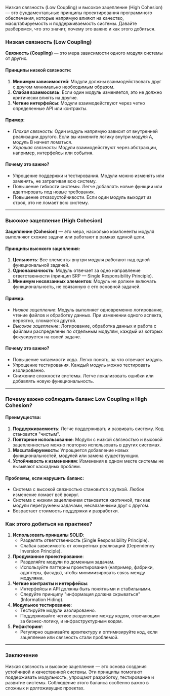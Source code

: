 Низкая связность (Low Coupling) и высокое зацепление (High Cohesion) — это фундаментальные принципы проектирования программного обеспечения, которые напрямую влияют на качество, масштабируемость и поддерживаемость системы. Давайте разберемся, что это значит, почему это важно и как этого добиться.

### **Низкая связность (Low Coupling)**

**Связность (Coupling)** — это мера зависимости одного модуля системы от других.

#### Принципы низкой связности:

1. **Минимум зависимостей**: Модули должны взаимодействовать друг с другом минимально необходимым образом.
2. **Слабая взаимосвязь**: Если один модуль изменяется, это не должно критически влиять на другие.
3. **Четкие интерфейсы**: Модули взаимодействуют через четко определенные API или контракты.

#### Пример:

* *Плохая связность*: Один модуль напрямую зависит от внутренней реализации другого. Если вы измените логику внутри модуля A, модуль B начнет ломаться.
* *Хорошая связность*: Модули взаимодействуют через абстракции, например, интерфейсы или события.

#### Почему это важно?

* Упрощение поддержки и тестирования. Модули можно изменять или заменять, не затрагивая всю систему.
* Повышение гибкости системы. Легче добавлять новые функции или адаптировать под новые требования.
* Повышение отказоустойчивости. Если один модуль выходит из строя, это не ломает всю систему.

---

### **Высокое зацепление (High Cohesion)**

**Зацепление (Cohesion)** — это мера, насколько компоненты модуля выполняют схожие задачи или работают в рамках единой цели.

#### Принципы высокого зацепления:

1. **Цельность**: Все элементы внутри модуля работают над одной функциональной задачей.
2. **Одноназначность**: Модуль отвечает за одно направление ответственности (принцип SRP — Single Responsibility Principle).
3. **Минимум несвязанных элементов**: Модуль не должен включать функциональность, не связанную с его основной задачей.

#### Пример:

* *Низкое зацепление*: Модуль выполняет одновременно логирование, чтение файлов и обработку данных. При изменении одного аспекта, вероятно, сломается другой.
* *Высокое зацепление*: Логирование, обработка данных и работа с файлами распределены по отдельным модулям, каждый из которых фокусируется на своей задаче.

#### Почему это важно?

* Повышение читаемости кода. Легко понять, за что отвечает модуль.
* Упрощение тестирования. Каждый модуль можно тестировать изолированно.
* Снижение сложности системы. Легче локализовать ошибки или добавлять новую функциональность.

---

### **Почему важно соблюдать баланс Low Coupling и High Cohesion?**

#### Преимущества:

1. **Поддерживаемость**: Легче поддерживать и развивать систему. Код становится "чистым".
2. **Повторное использование**: Модули с низкой связностью и высокой зацепленностью можно повторно использовать в других системах.
3. **Масштабируемость**: Упрощается добавление новых функциональностей, модулей или замена существующих.
4. **Устойчивость к изменениям**: Изменения в одном месте системы не вызывают каскадных проблем.

#### Проблемы, если нарушить баланс:

* Система с высокой связностью становится хрупкой. Любое изменение ломает всё вокруг.
* Система с низким зацеплением становится хаотичной, так как модули перегружены задачами, несвязанными друг с другом.
* Возрастает стоимость поддержки и разработки.


### **Как этого добиться на практике?**

1. **Использовать принципы SOLID**:
   * Разделять ответственность (Single Responsibility Principle).
   * Слабая зависимость от конкретных реализаций (Dependency Inversion Principle).
2. **Продуманное проектирование**:
   * Разделяйте модули по доменным задачам.
   * Используйте паттерны проектирования (например, фабрики, адаптеры, фасады), чтобы минимизировать связь между модулями.
3. **Четкие контракты и интерфейсы**:
   * Интерфейсы и API должны быть понятными и стабильными.
   * Следуйте принципу "информация должна скрываться" (Information Hiding).
4. **Модульное тестирование**:
   * Тестируйте модули изолированно.
   * Поддерживайте четкое разделение между кодом, отвечающим за бизнес-логику, и инфраструктурным кодом.
5. **Рефакторинг**:
   * Регулярно оценивайте архитектуру и оптимизируйте код, если зацепление или связность стали проблемой.

---

### **Заключение**

Низкая связность и высокое зацепление — это основа создания устойчивой и качественной системы. Эти принципы помогают поддерживать модульность, упрощают разработку, тестирование и развитие системы. Соблюдение этого баланса особенно важно в сложных и долгоживущих проектах.
